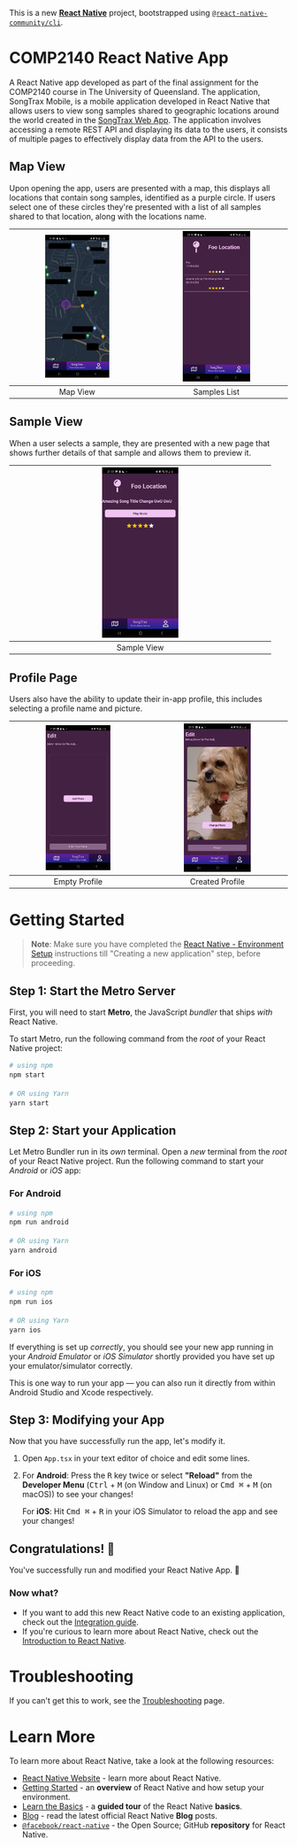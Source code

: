 This is a new [**React Native**](https://reactnative.dev) project, bootstrapped using [`@react-native-community/cli`](https://github.com/react-native-community/cli).

# COMP2140 React Native App

A React Native app developed as part of the final assignment for the COMP2140 course in The University of Queensland. The application, SongTrax Mobile, is a mobile application developed in React Native that allows users to view song samples shared to geographic locations around the world created in the [SongTrax Web App](https://github.com/Abishtu/COMP2140-ReactJS-App). The application involves accessing a remote REST API and displaying its data to the users, it consists of multiple pages to effectively display data from the API to the users.

## Map View

Upon opening the app, users are presented with a map, this displays all locations that contain song samples, identified as a purple circle. If users select one of these circles they're presented with a list of all samples shared to that location, along with the locations name.

|<img src="./screenshots/mapView.png" width="50%"/>|<img src="./screenshots/sampleList.jpg" width="50%"/>|
|:-:|:-:|
|Map View|Samples List|

## Sample View

When a user selects a sample, they are presented with a new page that shows further details of that sample and allows them to preview it.

|<img src="./screenshots/sampleView.jpg" width="30%" />|
|:-:|
|Sample View|

## Profile Page

Users also have the ability to update their in-app profile, this includes selecting a profile name and picture.

|<img src="./screenshots/emptyProfile.jpg" width="50%"/>|<img src="./screenshots/userProfile.jpg" width="50%"/>|
|:-:|:-:|
|Empty Profile|Created Profile|

# Getting Started

>**Note**: Make sure you have completed the [React Native - Environment Setup](https://reactnative.dev/docs/environment-setup) instructions till "Creating a new application" step, before proceeding.

## Step 1: Start the Metro Server

First, you will need to start **Metro**, the JavaScript _bundler_ that ships _with_ React Native.

To start Metro, run the following command from the _root_ of your React Native project:

```bash
# using npm
npm start

# OR using Yarn
yarn start
```

## Step 2: Start your Application

Let Metro Bundler run in its _own_ terminal. Open a _new_ terminal from the _root_ of your React Native project. Run the following command to start your _Android_ or _iOS_ app:

### For Android

```bash
# using npm
npm run android

# OR using Yarn
yarn android
```

### For iOS

```bash
# using npm
npm run ios

# OR using Yarn
yarn ios
```

If everything is set up _correctly_, you should see your new app running in your _Android Emulator_ or _iOS Simulator_ shortly provided you have set up your emulator/simulator correctly.

This is one way to run your app — you can also run it directly from within Android Studio and Xcode respectively.

## Step 3: Modifying your App

Now that you have successfully run the app, let's modify it.

1. Open `App.tsx` in your text editor of choice and edit some lines.
2. For **Android**: Press the <kbd>R</kbd> key twice or select **"Reload"** from the **Developer Menu** (<kbd>Ctrl</kbd> + <kbd>M</kbd> (on Window and Linux) or <kbd>Cmd ⌘</kbd> + <kbd>M</kbd> (on macOS)) to see your changes!

   For **iOS**: Hit <kbd>Cmd ⌘</kbd> + <kbd>R</kbd> in your iOS Simulator to reload the app and see your changes!

## Congratulations! :tada:

You've successfully run and modified your React Native App. :partying_face:

### Now what?

- If you want to add this new React Native code to an existing application, check out the [Integration guide](https://reactnative.dev/docs/integration-with-existing-apps).
- If you're curious to learn more about React Native, check out the [Introduction to React Native](https://reactnative.dev/docs/getting-started).

# Troubleshooting

If you can't get this to work, see the [Troubleshooting](https://reactnative.dev/docs/troubleshooting) page.

# Learn More

To learn more about React Native, take a look at the following resources:

- [React Native Website](https://reactnative.dev) - learn more about React Native.
- [Getting Started](https://reactnative.dev/docs/environment-setup) - an **overview** of React Native and how setup your environment.
- [Learn the Basics](https://reactnative.dev/docs/getting-started) - a **guided tour** of the React Native **basics**.
- [Blog](https://reactnative.dev/blog) - read the latest official React Native **Blog** posts.
- [`@facebook/react-native`](https://github.com/facebook/react-native) - the Open Source; GitHub **repository** for React Native.
